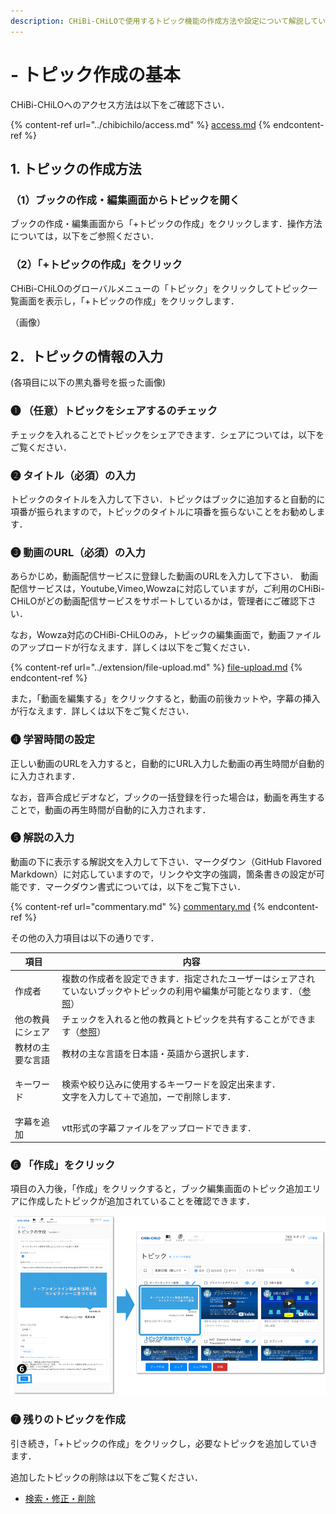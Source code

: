 ```yaml
---
description: CHiBi-CHiLOで使用するトピック機能の作成方法や設定について解説しています．
---
```


# - トピック作成の基本

CHiBi-CHiLOへのアクセス方法は以下をご確認下さい．

{% content-ref url="../chibichilo/access.md" %}
[access.md](../chibichilo/access.md)
{% endcontent-ref %}

## 1. トピックの作成方法

### （1）ブックの作成・編集画面からトピックを開く

ブックの作成・編集画面から「+トピックの作成」をクリックします．操作方法については，以下をご参照ください．

### （2）「+トピックの作成」をクリック

CHiBi-CHiLOのグローバルメニューの「トピック」をクリックしてトピック一覧画面を表示し，「+トピックの作成」をクリックします．

（画像）

## 2．トピックの情報の入力

(各項目に以下の黒丸番号を振った画像)

### ❶ （任意）トピックをシェアするのチェック

チェックを入れることでトピックをシェアできます．シェアについては，以下をご覧ください．

### ❷ タイトル（必須）の入力

トピックのタイトルを入力して下さい．トピックはブックに追加すると自動的に項番が振られますので，トピックのタイトルに項番を振らないことをお勧めします．

### ❸ 動画のURL（必須）の入力

あらかじめ，動画配信サービスに登録した動画のURLを入力して下さい． 動画配信サービスは，Youtube,Vimeo,Wowzaに対応していますが，ご利用のCHiBi-CHiLOがどの動画配信サービスをサポートしているかは，管理者にご確認下さい．

なお，Wowza対応のCHiBi-CHiLOのみ，トピックの編集画面で，動画ファイルのアップロードが行なえます．詳しくは以下をご覧ください．

{% content-ref url="../extension/file-upload.md" %}
[file-upload.md](../extension/file-upload.md)
{% endcontent-ref %}

また，「動画を編集する」をクリックすると，動画の前後カットや，字幕の挿入が行なえます．詳しくは以下をご覧ください．

### ❹ 学習時間の設定

正しい動画のURLを入力すると，自動的にURL入力した動画の再生時間が自動的に入力されます．

なお，音声合成ビデオなど，ブックの一括登録を行った場合は，動画を再生することで，動画の再生時間が自動的に入力されます．

### ❺ 解説の入力

動画の下に表示する解説文を入力して下さい．マークダウン（GitHub Flavored Markdown）に対応していますので，リンクや文字の強調，箇条書きの設定が可能です．マークダウン書式については，以下をご覧下さい．

{% content-ref url="commentary.md" %}
[commentary.md](commentary.md)
{% endcontent-ref %}



その他の入力項目は以下の通りです．

| 項目       | 内容                                                                                |
| -------- | --------------------------------------------------------------------------------- |
| 作成者      | 複数の作成者を設定できます．指定されたユーザーはシェアされていないブックやトピックの利用や編集が可能となります．（[参照](broken-reference/)） |
| 他の教員にシェア | チェックを入れると他の教員とトピックを共有することができます（[参照](broken-reference/)）                           |
| 教材の主要な言語 | 教材の主な言語を日本語・英語から選択します．                                                            |
| キーワード    | <p>検索や絞り込みに使用するキーワードを設定出来ます．<br>文字を入力して＋で追加，ーで削除します．</p>                          |
| 字幕を追加    | vtt形式の字幕ファイルをアップロードできます．                                                          |

### ❻ 「作成」をクリック

項目の入力後，「作成」をクリックすると，ブック編集画面のトピック追加エリアに作成したトピックが追加されていることを確認できます．

![](<../.gitbook/assets/image (364).png>)

### ❼ 残りのトピックを作成

引き続き，「+トピックの作成」をクリックし，必要なトピックを追加していきます．

追加したトピックの削除は以下をご覧ください．

* [検索・修正・削除](broken-reference/)
